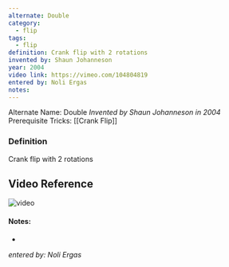 ```yaml
---
alternate: Double
category:
  - flip
tags:
  - flip
definition: Crank flip with 2 rotations
invented by: Shaun Johanneson
year: 2004
video link: https://vimeo.com/104804819
entered by: Noli Ergas
notes: 
---
```

Alternate Name: Double
*Invented by Shaun Johanneson in 2004*
Prerequisite Tricks: [[Crank Flip]]

### Definition
Crank flip with 2 rotations

## Video Reference
![video](https://vimeo.com/104804819)

#### Notes:
- 
*entered by: Noli Ergas*
